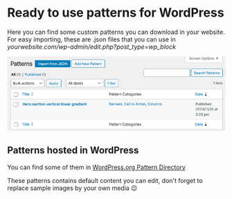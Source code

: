 # Ready to use patterns for WordPress

Here you can find some custom patterns you can download in your website.
For easy importing, these are .json files that you can use in *yourwebsite.com/wp-admin/edit.php?post_type=wp_block*

![Manage import export block patterns](import-export-pattern.png)

## Patterns hosted in WordPress

You can find some of them in [WordPress.org Pattern Directory](https://wordpress.org/patterns/author/vblank/)

These patterns contains default content you can edit, don't forget to replace sample images by your own media 😉

